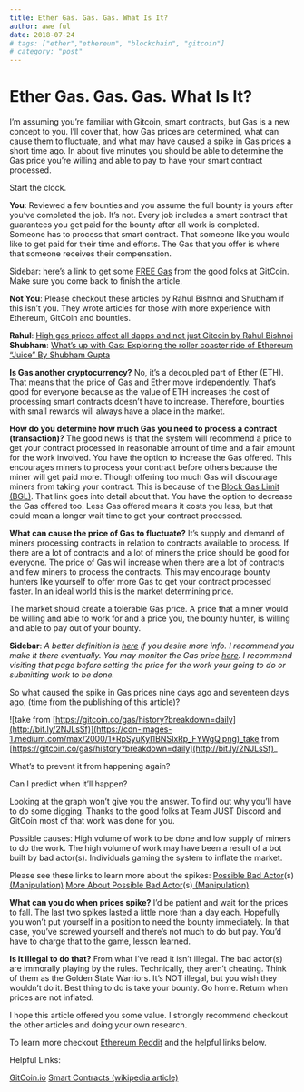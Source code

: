 ```yaml
---
title: Ether Gas. Gas. Gas. What Is It?
author: awe ful
date: 2018-07-24
# tags: ["ether","ethereum", "blockchain", "gitcoin"]
# category: "post"
---
```


# Ether Gas. Gas. Gas. What Is It?

I’m assuming you’re familiar with Gitcoin, smart contracts, but Gas is a new concept to you. I’ll cover that, how Gas prices are determined, what can cause them to fluctuate, and what may have caused a spike in Gas prices a short time ago. In about five minutes you should be able to determine the Gas price you’re willing and able to pay to have your smart contract processed.

Start the clock.

**You**: Reviewed a few bounties and you assume the full bounty is yours after you’ve completed the job. It’s not. Every job includes a smart contract that guarantees you get paid for the bounty after all work is completed. Someone has to process that smart contract. That someone like you would like to get paid for their time and efforts. The Gas that you offer is where that someone receives their compensation.

Sidebar: here’s a link to get some [FREE Gas](http://bit.ly/2LAJ4zX) from the good folks at GitCoin. Make sure you come back to finish the article.

**Not You**: Please checkout these articles by Rahul Bishnoi and Shubham if this isn’t you. They wrote articles for those with more experience with Ethereum, GitCoin and bounties.

**Rahul**: [High gas prices affect all dapps and not just Gitcoin by Rahul Bishnoi](http://bit.ly/2LxYyot)
**Shubham**: [What’s up with Gas: Exploring the roller coaster ride of Ethereum “Juice” By Shubham Gupta](http://bit.ly/2LuSkpp)

**Is Gas another cryptocurrency?** No, it’s a decoupled part of Ether (ETH). That means that the price of Gas and Ether move independently. That’s good for everyone because as the value of ETH increases the cost of processing smart contracts doesn’t have to increase. Therefore, bounties with small rewards will always have a place in the market.

**How do you determine how much Gas you need to process a contract (transaction)?** The good news is that the system will recommend a price to get your contract processed in reasonable amount of time and a fair amount for the work involved. You have the option to increase the Gas offered. This encourages miners to process your contract before others because the miner will get paid more. Though offering too much Gas will discourage miners from taking your contract. This is because of the [Block Gas Limit (BGL)](http://bit.ly/2NHhVbV). That link goes into detail about that. You have the option to decrease the Gas offered too. Less Gas offered means it costs you less, but that could mean a longer wait time to get your contract processed.

**What can cause the price of Gas to fluctuate?** It’s supply and demand of miners processing contracts in relation to contracts available to process. If there are a lot of contracts and a lot of miners the price should be good for everyone. The price of Gas will increase when there are a lot of contracts and few miners to process the contracts. This may encourage bounty hunters like yourself to offer more Gas to get your contract processed faster. In an ideal world this is the market determining price.

The market should create a tolerable Gas price. A price that a miner would be willing and able to work for and a price you, the bounty hunter, is willing and able to pay out of your bounty.

**Sidebar**: _A better definition is [here](https://ethereum.stackexchange.com/questions/3/what-is-meant-by-the-term-gas) if you desire more info. I recommend you make it there eventually. You may monitor the Gas price [here](https://ethgasstation.info/). I recommend visiting that page before setting the price for the work your going to do or submitting work to be done._

So what caused the spike in Gas prices nine days ago and seventeen days ago, (time from the publishing of this article)?

![take from [https://gitcoin.co/gas/history?breakdown=daily](http://bit.ly/2NJLsSf)](https://cdn-images-1.medium.com/max/2000/1*RpSyuKyI1BNSIxRp_FYWgQ.png)_take from [https://gitcoin.co/gas/history?breakdown=daily](http://bit.ly/2NJLsSf)_

What’s to prevent it from happening again?

Can I predict when it’ll happen?

Looking at the graph won’t give you the answer. To find out why you’ll have to do some digging. Thanks to the good folks at Team JUST Discord and GitCoin most of that work was done for you.

Possible causes:
High volume of work to be done and low supply of miners to do the work. The high volume of work may have been a result of a bot built by bad actor(s). Individuals gaming the system to inflate the market.

Please see these links to learn more about the spikes:
[Possible Bad Actor](http://bit.ly/2NHvd8t)(s)[ (Manipulation)](http://bit.ly/2NHvd8t)
[More About Possible Bad Actor](http://bit.ly/2NDX1ui)(s)[ (Manipulation)](http://bit.ly/2NDX1ui)

**What can you do when prices spike?** I’d be patient and wait for the prices to fall. The last two spikes lasted a little more than a day each. Hopefully you won’t put yourself in a position to need the bounty immediately. In that case, you’ve screwed yourself and there’s not much to do but pay. You’d have to charge that to the game, lesson learned.

**Is it illegal to do that?** From what I’ve read it isn’t illegal. The bad actor(s) are immorally playing by the rules. Technically, they aren’t cheating. Think of them as the Golden State Warriors. It’s NOT illegal, but you wish they wouldn’t do it. Best thing to do is take your bounty. Go home. Return when prices are not inflated.

I hope this article offered you some value. I strongly recommend checkout the other articles and doing your own research.

To learn more checkout [Ethereum Reddit](https://www.reddit.com/r/ethereum/) and the helpful links below.

Helpful Links:

[GitCoin.io](http://bit.ly/2LA5K3j)
[Smart Contracts (wikipedia article)](http://bit.ly/2LwhCTT)
